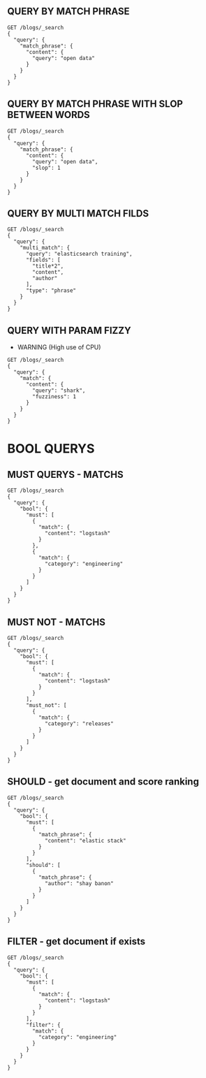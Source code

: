 ## QUERY BY MATCH PHRASE

```
GET /blogs/_search
{
  "query": {
    "match_phrase": {
      "content": {
        "query": "open data"
      }
    }
  }
}
```

## QUERY BY MATCH PHRASE WITH SLOP BETWEEN WORDS

```
GET /blogs/_search
{
  "query": {
    "match_phrase": {
      "content": {
        "query": "open data",
        "slop": 1
      }
    }
  }
}
```

## QUERY BY MULTI MATCH FILDS

```
GET /blogs/_search
{
  "query": {
    "multi_match": {
      "query": "elasticsearch training",
      "fields": [
        "title*2",
        "content",
        "author"
      ],
      "type": "phrase"
    }
  }
}
```

## QUERY WITH PARAM FIZZY 

- WARNING (High use of CPU)

```
GET /blogs/_search
{
  "query": {
    "match": {
      "content": {
        "query": "shark",
        "fuzziness": 1
      }
    }
  }
}
```

# BOOL QUERYS

## MUST QUERYS - MATCHS

```
GET /blogs/_search
{
  "query": {
    "bool": {
      "must": [
        {
          "match": {
            "content": "logstash"
          }
        },
        {
          "match": {
            "category": "engineering"
          }
        }
      ]
    }
  }
}
```

## MUST NOT - MATCHS

```
GET /blogs/_search
{
  "query": {
    "bool": {
      "must": [
        {
          "match": {
            "content": "logstash"
          }
        }
      ],
      "must_not": [
        {
          "match": {
            "category": "releases"
          }
        }
      ]
    }
  }
}
```

## SHOULD - get document and score ranking

```
GET /blogs/_search
{
  "query": {
    "bool": {
      "must": [
        {
          "match_phrase": {
            "content": "elastic stack"
          }
        }
      ],
      "should": [
        {
          "match_phrase": {
            "author": "shay banon"
          }
        }
      ]
    }
  }
}
```

## FILTER - get document if exists

```
GET /blogs/_search
{
  "query": {
    "bool": {
      "must": [
        {
          "match": {
            "content": "logstash"
          }
        }
      ],
      "filter": {
        "match": {
          "category": "engineering"
        }
      }
    }
  }
}
```